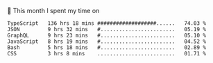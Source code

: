 📅 This month I spent my time on

<!--START_SECTION:waka-->

```text
TypeScript   136 hrs 18 mins ###################......   74.03 %
JSON         9 hrs 32 mins   #........................   05.19 %
GraphQL      9 hrs 23 mins   #........................   05.10 %
JavaScript   8 hrs 19 mins   #........................   04.52 %
Bash         5 hrs 18 mins   #........................   02.89 %
CSS          3 hrs 8 mins    .........................   01.71 %
```

<!--END_SECTION:waka-->
